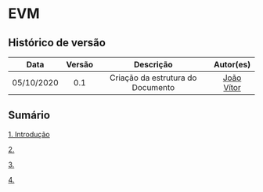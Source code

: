 # EVM

## Histórico de versão

|   Data    | Versão | Descrição            | Autor(es)  |
|   :-:     |  :-:   |  :-:                 |  :-:       |
| 05/10/2020|  0.1   | Criação da estrutura do Documento | [João Vítor](https://github.com/joaovitorml) |

## Sumário

[1. Introdução](#1-introdução)

[2. ](#2-)

[3. ](#3-)

[4. ](#4-)